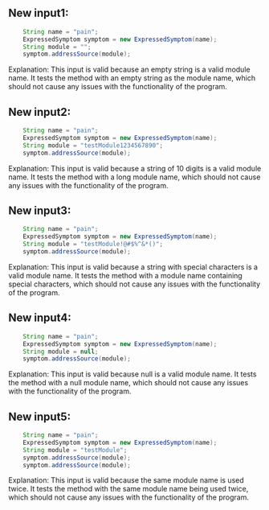 ## New input1:
```java
    String name = "pain";
    ExpressedSymptom symptom = new ExpressedSymptom(name);
    String module = "";
    symptom.addressSource(module);
```
Explanation: This input is valid because an empty string is a valid module name. It tests the method with an empty string as the module name, which should not cause any issues with the functionality of the program.

## New input2:
```java
    String name = "pain";
    ExpressedSymptom symptom = new ExpressedSymptom(name);
    String module = "testModule1234567890";
    symptom.addressSource(module);
```
Explanation: This input is valid because a string of 10 digits is a valid module name. It tests the method with a long module name, which should not cause any issues with the functionality of the program.

## New input3:
```java
    String name = "pain";
    ExpressedSymptom symptom = new ExpressedSymptom(name);
    String module = "testModule!@#$%^&*()";
    symptom.addressSource(module);
```
Explanation: This input is valid because a string with special characters is a valid module name. It tests the method with a module name containing special characters, which should not cause any issues with the functionality of the program.

## New input4:
```java
    String name = "pain";
    ExpressedSymptom symptom = new ExpressedSymptom(name);
    String module = null;
    symptom.addressSource(module);
```
Explanation: This input is valid because null is a valid module name. It tests the method with a null module name, which should not cause any issues with the functionality of the program.

## New input5:
```java
    String name = "pain";
    ExpressedSymptom symptom = new ExpressedSymptom(name);
    String module = "testModule";
    symptom.addressSource(module);
    symptom.addressSource(module);
```
Explanation: This input is valid because the same module name is used twice. It tests the method with the same module name being used twice, which should not cause any issues with the functionality of the program.
